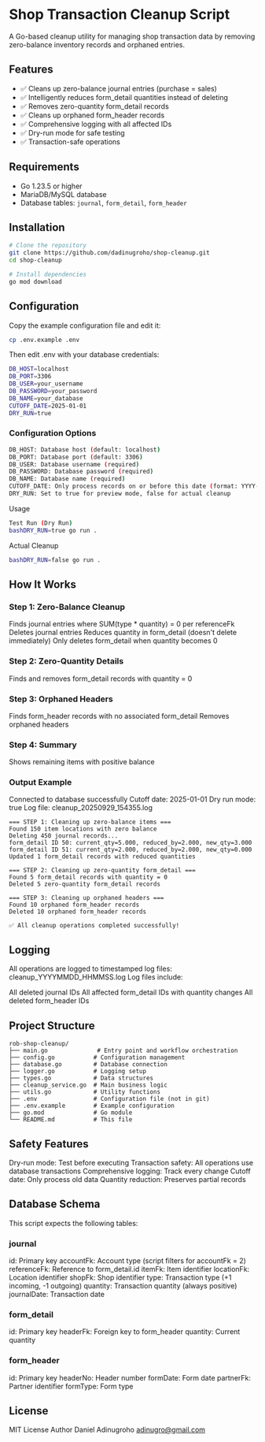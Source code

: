 # Shop Transaction Cleanup Script

A Go-based cleanup utility for managing shop transaction data by removing zero-balance inventory records and orphaned entries.

## Features

- ✅ Cleans up zero-balance journal entries (purchase = sales)
- ✅ Intelligently reduces form_detail quantities instead of deleting
- ✅ Removes zero-quantity form_detail records
- ✅ Cleans up orphaned form_header records
- ✅ Comprehensive logging with all affected IDs
- ✅ Dry-run mode for safe testing
- ✅ Transaction-safe operations

## Requirements

- Go 1.23.5 or higher
- MariaDB/MySQL database
- Database tables: `journal`, `form_detail`, `form_header`

## Installation
```bash
# Clone the repository
git clone https://github.com/dadinugroho/shop-cleanup.git
cd shop-cleanup

# Install dependencies
go mod download
``` 

## Configuration

Copy the example configuration file and edit it:
```bash
cp .env.example .env
```
Then edit .env with your database credentials:
```bash
DB_HOST=localhost
DB_PORT=3306
DB_USER=your_username
DB_PASSWORD=your_password
DB_NAME=your_database
CUTOFF_DATE=2025-01-01
DRY_RUN=true
```

### Configuration Options
```bash
DB_HOST: Database host (default: localhost)
DB_PORT: Database port (default: 3306)
DB_USER: Database username (required)
DB_PASSWORD: Database password (required)
DB_NAME: Database name (required)
CUTOFF_DATE: Only process records on or before this date (format: YYYY-MM-DD)
DRY_RUN: Set to true for preview mode, false for actual cleanup
```
Usage
```bash
Test Run (Dry Run)
bashDRY_RUN=true go run .
```

Actual Cleanup
```bash
bashDRY_RUN=false go run .
```

## How It Works
### Step 1: Zero-Balance Cleanup

Finds journal entries where SUM(type * quantity) = 0 per referenceFk
Deletes journal entries
Reduces quantity in form_detail (doesn't delete immediately)
Only deletes form_detail when quantity becomes 0

### Step 2: Zero-Quantity Details

Finds and removes form_detail records with quantity = 0

### Step 3: Orphaned Headers

Finds form_header records with no associated form_detail
Removes orphaned headers

### Step 4: Summary

Shows remaining items with positive balance

### Output Example
Connected to database successfully
Cutoff date: 2025-01-01
Dry run mode: true
Log file: cleanup_20250929_154355.log
```
=== STEP 1: Cleaning up zero-balance items ===
Found 150 item locations with zero balance
Deleting 450 journal records...
form_detail ID 50: current_qty=5.000, reduced_by=2.000, new_qty=3.000
form_detail ID 51: current_qty=2.000, reduced_by=2.000, new_qty=0.000
Updated 1 form_detail records with reduced quantities

=== STEP 2: Cleaning up zero-quantity form_detail ===
Found 5 form_detail records with quantity = 0
Deleted 5 zero-quantity form_detail records

=== STEP 3: Cleaning up orphaned headers ===
Found 10 orphaned form_header records
Deleted 10 orphaned form_header records

✅ All cleanup operations completed successfully!
```

## Logging
All operations are logged to timestamped log files: cleanup_YYYYMMDD_HHMMSS.log
Log files include:

All deleted journal IDs
All affected form_detail IDs with quantity changes
All deleted form_header IDs

## Project Structure
```
rob-shop-cleanup/
├── main.go              # Entry point and workflow orchestration
├── config.go           # Configuration management
├── database.go         # Database connection
├── logger.go           # Logging setup
├── types.go            # Data structures
├── cleanup_service.go  # Main business logic
├── utils.go            # Utility functions
├── .env                # Configuration file (not in git)
├── .env.example        # Example configuration
├── go.mod              # Go module
└── README.md           # This file
```

## Safety Features

Dry-run mode: Test before executing
Transaction safety: All operations use database transactions
Comprehensive logging: Track every change
Cutoff date: Only process old data
Quantity reduction: Preserves partial records

## Database Schema
This script expects the following tables:

### journal
id: Primary key
accountFk: Account type (script filters for accountFk = 2)
referenceFk: Reference to form_detail.id
itemFk: Item identifier
locationFk: Location identifier
shopFk: Shop identifier
type: Transaction type (+1 incoming, -1 outgoing)
quantity: Transaction quantity (always positive)
journalDate: Transaction date

### form_detail
id: Primary key
headerFk: Foreign key to form_header
quantity: Current quantity

### form_header
id: Primary key
headerNo: Header number
formDate: Form date
partnerFk: Partner identifier
formType: Form type

## License
MIT License
Author
Daniel Adinugroho
adinugro@gmail.com
